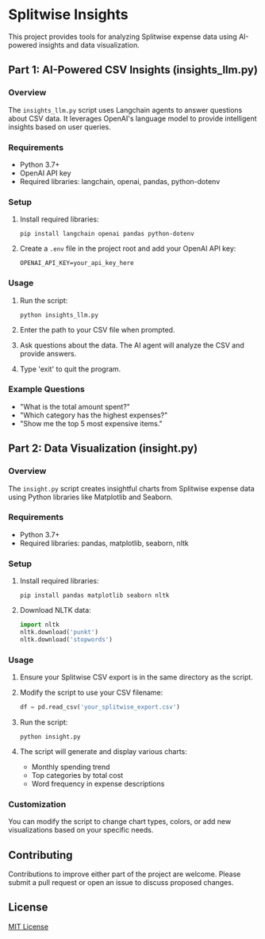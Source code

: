 # Splitwise Insights

This project provides tools for analyzing Splitwise expense data using AI-powered insights and data visualization.

## Part 1: AI-Powered CSV Insights (insights_llm.py)

### Overview
The `insights_llm.py` script uses Langchain agents to answer questions about CSV data. It leverages OpenAI's language model to provide intelligent insights based on user queries.

### Requirements
- Python 3.7+
- OpenAI API key
- Required libraries: langchain, openai, pandas, python-dotenv

### Setup
1. Install required libraries:
   ```
   pip install langchain openai pandas python-dotenv
   ```

2. Create a `.env` file in the project root and add your OpenAI API key:
   ```
   OPENAI_API_KEY=your_api_key_here
   ```

### Usage
1. Run the script:
   ```
   python insights_llm.py
   ```

2. Enter the path to your CSV file when prompted.

3. Ask questions about the data. The AI agent will analyze the CSV and provide answers.

4. Type 'exit' to quit the program.

### Example Questions
- "What is the total amount spent?"
- "Which category has the highest expenses?"
- "Show me the top 5 most expensive items."

## Part 2: Data Visualization (insight.py)

### Overview
The `insight.py` script creates insightful charts from Splitwise expense data using Python libraries like Matplotlib and Seaborn.

### Requirements
- Python 3.7+
- Required libraries: pandas, matplotlib, seaborn, nltk

### Setup
1. Install required libraries:
   ```
   pip install pandas matplotlib seaborn nltk
   ```

2. Download NLTK data:
   ```python
   import nltk
   nltk.download('punkt')
   nltk.download('stopwords')
   ```

### Usage
1. Ensure your Splitwise CSV export is in the same directory as the script.

2. Modify the script to use your CSV filename:
   ```python
   df = pd.read_csv('your_splitwise_export.csv')
   ```

3. Run the script:
   ```
   python insight.py
   ```

4. The script will generate and display various charts:
   - Monthly spending trend
   - Top categories by total cost
   - Word frequency in expense descriptions

### Customization
You can modify the script to change chart types, colors, or add new visualizations based on your specific needs.

## Contributing
Contributions to improve either part of the project are welcome. Please submit a pull request or open an issue to discuss proposed changes.

## License
[MIT License](LICENSE)
